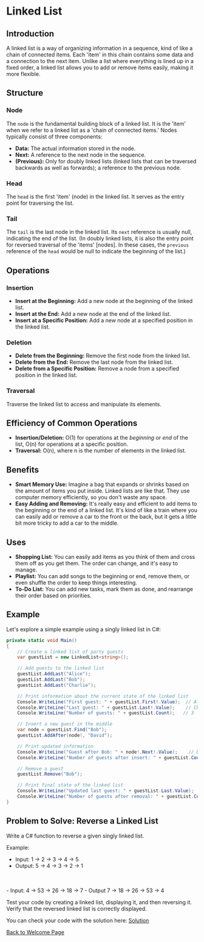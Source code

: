 # Linked List

## Introduction

A linked list is a way of organizing information in a sequence, kind of like a chain of connected items. Each 'item' in
this chain contains some data and a connection to the next item. Unlike a list where everything is lined up in a fixed
order, a linked list allows you to add or remove items easily, making it more flexible.

## Structure

### Node

The `node` is the fundamental building block of a linked list. It is the 'item' when we refer to a linked list as a
'chain of connected items.' Nodes typically consist of three components:

- **Data:** The actual information stored in the node.
- **Next:** A reference to the next node in the sequence.
- **(Previous):** Only for doubly linked lists (linked lists that can be traversed backwards as well as forwards); a
reference to the previous node.

### Head

The `head` is the first 'item' (node) in the linked list. It serves as the entry point for traversing the list.

### Tail

The `tail` is the last node in the linked list. Its `next` reference is usually null, indicating the end of the list.
(In doubly linked lists, it is also the entry point for reversed traversal of the 'items' [nodes]. In these cases, the
`previous` reference of the `head` would be null to indicate the beginning of the list.)

## Operations

### Insertion

- **Insert at the Beginning:** Add a new node at the beginning of the linked list.
- **Insert at the End:** Add a new node at the end of the linked list.
- **Insert at a Specific Position:** Add a new node at a specified position in the linked list.

### Deletion

- **Delete from the Beginning:** Remove the first node from the linked list.
- **Delete from the End:** Remove the last node from the linked list.
- **Delete from a Specific Position:** Remove a node from a specified position in the linked list.

### Traversal

Traverse the linked list to access and manipulate its elements.

## Efficiency of Common Operations

- **Insertion/Deletion:** O(1) for operations at the _beginning_ or _end_ of the list, O(n) for operations at a
specific position.
- **Traversal:** O(n), where n is the number of elements in the linked list.

## Benefits

- **Smart Memory Use:** Imagine a bag that expands or shrinks based on the amount of items you put inside. Linked lists
are like that. They use computer memory efficiently, so you don't waste any space.
- **Easy Adding and Removing:** It's really easy and efficient to add items to the beginning or the end of a linked
list. It's kind of like a train where you can easily add or remove a car to the front or the back, but it gets a
little bit more tricky to add a car to the middle.

## Uses

- **Shopping List:** You can easily add items as you think of them and cross them off as you get them. The order can
change, and it's easy to manage.
- **Playlist:** You can add songs to the beginning or end, remove them, or even shuffle the order to keep things
interesting.
- **To-Do List:** You can add new tasks, mark them as done, and rearrange their order based on priorities.

## Example

Let's explore a simple example using a singly linked list in C#:

```csharp
private static void Main()
{
    // Create a linked list of party guests
    var guestList = new LinkedList<string>();

    // Add guests to the linked list
    guestList.AddLast("Alice");
    guestList.AddLast("Bob");
    guestList.AddLast("Charlie");

    // Print information about the current state of the linked list
    Console.WriteLine("First guest: " + guestList.First!.Value);  // Alice
    Console.WriteLine("Last guest: " + guestList.Last!.Value);    // Charlie
    Console.WriteLine("Number of guests: " + guestList.Count);   // 3

    // Insert a new guest in the middle
    var node = guestList.Find("Bob");
    guestList.AddAfter(node!, "David");

    // Print updated information
    Console.WriteLine("Guest after Bob: " + node!.Next!.Value);    // David
    Console.WriteLine("Number of guests after insert: " + guestList.Count);  // 4

    // Remove a guest
    guestList.Remove("Bob");

    // Print final state of the linked list
    Console.WriteLine("Updated last guest: " + guestList.Last.Value);  // David
    Console.WriteLine("Number of guests after removal: " + guestList.Count);  // 3
}
```

## Problem to Solve: Reverse a Linked List

Write a C# function to reverse a given singly linked list.

Example: 
- Input:  1 -> 2 -> 3 -> 4 -> 5
- Output: 5 -> 4 -> 3 -> 2 -> 1
<br>
<br>
- Input: 4 -> 53 -> 26 -> 18 -> 7
- Output 7 -> 18 -> 26 -> 53 -> 4

Test your code by creating a linked list, displaying it, and then reversing it. Verify that the reversed linked list is correctly displayed.

You can check your code with the solution here: [Solution](ds2-solution/Program.cs)

[Back to Welcome Page](0-welcome.md)